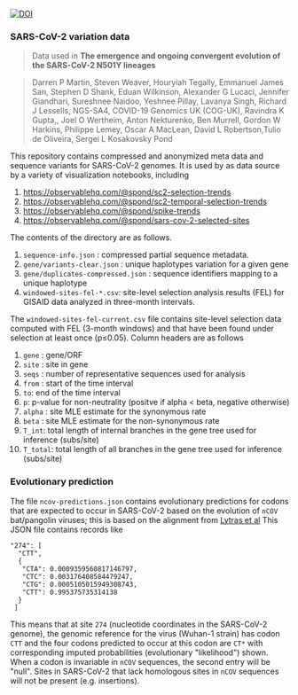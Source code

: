 [![DOI](https://zenodo.org/badge/378638985.svg)](https://zenodo.org/badge/latestdoi/378638985)
### SARS-CoV-2 variation data

> Data used in __The emergence and ongoing convergent evolution of the SARS-CoV-2 N501Y lineages__

>Darren P Martin, Steven Weaver, Houryiah Tegally, Emmanuel James San, Stephen D Shank, Eduan Wilkinson, Alexander G Lucaci, Jennifer Giandhari, Sureshnee Naidoo, Yeshnee Pillay, Lavanya Singh, Richard J Lessells,  NGS-SA4, COVID-19 Genomics UK (COG-UK), Ravindra K Gupta,, Joel O Wertheim, Anton Nekturenko, Ben Murrell,  Gordon W Harkins, Philippe Lemey, Oscar A MacLean, David L Robertson,Tulio de Oliveira, Sergei L Kosakovsky Pond

This repository contains compressed and anonymized meta data and sequence variants for SARS-CoV-2 genomes. It is used by as data source by a variety of visualization notebooks, including 

1. https://observablehq.com/@spond/sc2-selection-trends
2. https://observablehq.com/@spond/sc2-temporal-selection-trends
3. https://observablehq.com/@spond/spike-trends
4. https://observablehq.com/@spond/sars-cov-2-selected-sites

The contents of the directory are as follows.

1. `sequence-info.json` : compressed partial sequence metadata.
2. `gene/variants-clear.json` : unique haplotypes variation for a given gene
3. `gene/duplicates-compressed.json` : sequence identifiers mapping to a unique haplotype
4. `windowed-sites-fel-*.csv`: site-level selection analysis results (FEL) for GISAID data analyzed in three-month intervals.

The `windowed-sites-fel-current.csv` file contains site-level selection data computed with FEL (3-month windows) and that have been found under selection at least once (p≤0.05). Column headers are as follows

1. `gene` : gene/ORF
2. `site` : site in gene
3. `seqs` : number of representative sequences used for analysis
4. `from` : start of the time interval
5. `to`: end of the time interval
6. `p`: p-value for non-neutrality (positve if alpha < beta, negative otherwise)
7. `alpha` : site MLE estimate for the synonymous rate
8. `beta` : site MLE estimate for the non-synonymous rate
9. `T_int`: total length of internal branches in the gene tree used for inference (subs/site)
10. `T_total`: total length of all branches in the gene tree used for inference (subs/site)

### Evolutionary prediction

The file `ncov-predictions.json` contains evolutionary predictions for codons that are expected to occur in SARS-CoV-2 based on the evolution of `nCOV` bat/pangolin viruses; this is based on the alignment from [Lytras et al](https://www.biorxiv.org/content/10.1101/2021.01.22.427830v3) This JSON file contains records like 

```
"274": [
  "CTT",
  {
   "CTA": 0.0009359560817146797,
   "CTC": 0.003176408584479247,
   "CTG": 0.0005105015949308743,
   "CTT": 0.995375735314138
  }
 ]
 ```
 
 This means that at site `274` (nucleotide coordinates in the SARS-CoV-2 genome), the genomic reference for the virus (Wuhan-1 strain) has codon `CTT` and the four codons predicted to occur at this codon are `CT*` with corresponding imputed probabilities (evolutionary "likelihood") shown. When a codon is invariable in `nCOV` sequences, the second entry will be "null". Sites in SARS-CoV-2 that lack homologous sites in `nCOV` sequences will not be present (e.g. insertions). 
